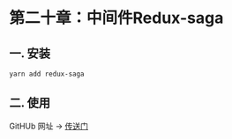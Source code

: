 # 第二十章：中间件Redux-saga

## 一. 安装
```shell
yarn add redux-saga
```

## 二. 使用


GitHUb 网址 -> [传送门](https://github.com/redux-saga/redux-saga)




<comment/>